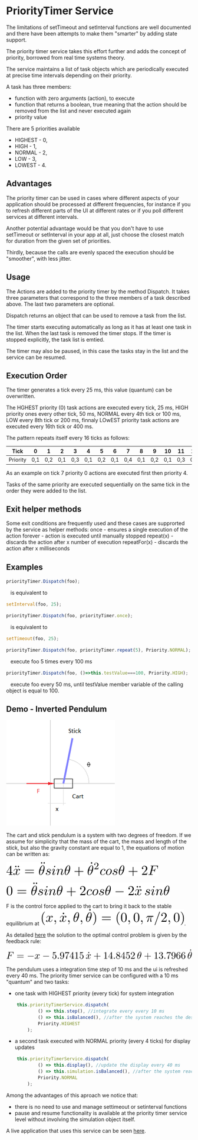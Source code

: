 # PriorityTimer Service

The limitations of setTimeout and setInterval functions are well documented and there have been attempts to make them "smarter" by adding state support.

The priority timer service takes this effort further and adds the concept of priority, borrowed from real time systems theory.

The service maintains a list of task objects which are periodically executed at precise time intervals depending on their priority.

A task has three members:
* function with zero arguments (action), to execute
* function that returns a boolean, true meaning that the action should be removed from the list and never executed again
* priority value

There are 5 priorities available 
* HIGHEST - 0,
* HIGH - 1, 
* NORMAL - 2, 
* LOW - 3,
* LOWEST - 4.

## Advantages

The priority timer can be used in cases where different aspects of your application should be processed at different frequencies, for instance if you to refresh different parts of the UI at different rates or if you poll different services at different intervals.

Another potential advantage would be that you don't have to use setTimeout or setInterval in your app at all, just choose the closest match for duration from the given set of priorities.

Thirdly, because the calls are evenly spaced the execution should be "smoother", with less jitter. 

## Usage
 
The Actions are added to the priority timer by the method Dispatch. 
It takes three parameters that correspond to the three members of a task described above.
The last two parameters are optional.

Dispatch returns an object that can be used to remove a task from the list.

The timer starts executing automatically as long as it has at least one task in the list. When the last task is removed the timer stops. If the timer is stopped explicitly, the task list is emtied. 

The timer may also be paused, in this case the tasks stay in the list and the service can be resumed.

## Execution Order

The timer generates a tick every 25 ms, this value (quantum) can be overwritten.
 
The HGHEST priority (0) task actions are executed every tick, 25 ms, HIGH priority ones every other tick, 50 ms, NORMAL every 4th tick or 100 ms, LOW every 8th tick or 200 ms, finnaly LOwEST priority task actions are executed every 16th tick or 400 ms.

The pattern repeats itself every 16 ticks as follows:

Tick    |   0 |  1  |  2  |  3  |  4  |  5  |  6  |  7  |  8  |  9  |  10 |  11 |  12 |  13 |  14 |  15        
--------|-----|-----|-----|-----|-----|-----|-----|-----|-----|-----|-----|-----|-----|-----|-----|----
Priority| 0,1 | 0,2 | 0,1 | 0,3 | 0,1 | 0,2 | 0,1 | 0,4 | 0,1 | 0,2 | 0,1 | 0,3 | 0,1 | 0,2 | 0,1 |  0

As an example on tick 7 priority 0 actions are executed first then priority 4.  

Tasks of the same priority are executed sequentially on the same tick in the order they were added to the list.

## Exit helper methods 

Some exit conditions are frequently used and these cases are supprorted by the service as helper methods:
once - ensures a single execution of the action
forever - action is executed until manually stopped
repeat(x) - discards the action after x number of execution
repeatFor(x) - discards the action after x milliseconds

## Examples
```javascript
priorityTimer.Dispatch(foo);
```  
&nbsp;&nbsp; is equivalent to  
```javascript
setInterval(foo, 25);
```    
```javascript
priorityTimer.Dispatch(foo, priorityTimer.once);
```  
&nbsp;&nbsp; is equivalent to  
```javascript
setTimeout(foo, 25);
```  
```javascript
priorityTimer.Dispatch(foo, priorityTimer.repeat(5), Priority.NORMAL);
```  
&nbsp;&nbsp; execute foo 5 times every 100 ms  
  
```javascript
priorityTimer.Dispatch(foo, ()=>this.testValue===100, Priority.HIGH);
```  
&nbsp;&nbsp; execute foo every 50 ms, until testValue member variable of the calling object is equal to 100.  

## Demo - Inverted Pendulum

![Pendulum](/pendulum.png)

The cart and stick pendulum is a system with two degrees of freedom. If we assume for simplicity that the mass of the cart, the mass and length of the stick, but also the gravity constant are equal to 1, the equations of motion can be written as:

![Equation 1](/equation1.svg)

![Equation 2](/equation2.svg)

F is the control force applied to the cart to bring it back to the stable equilibrium at ![Equilibrium](/equilibrium.svg).

As detailed [here](https://blog.wolfram.com/2011/01/19/stabilized-inverted-pendulum/) the solution to the optimal control problem is given by the feedback rule:

![Control](/control.svg)

The pendulum uses a integration time step of 10 ms and the ui is refreshed every 40 ms. The priority timer service can be configured with a 10 ms "quantum" and two tasks:

* one task with HIGHEST priority (every tick) for system integration
```javascript
    this.priorityTimerService.dispatch(
            () => this.step(), //integrate every every 10 ms
            () => this.isBalanced(), //after the system reaches the desired state, drop the task
            Priority.HIGHEST
        );
```
* a second task executed with NORMAL priority (every 4 ticks) for display updates
```javascript
    this.priorityTimerService.dispatch(
            () => this.display(), //update the display every 40 ms 
            () => this.simulation.isBalanced(), //after the system reaches the desired state, drop the task
            Priority.NORMAL
        );
```
Among the advantages of this aproach we notice that:
* there is no need to use and manage settimeout or setinterval functions
* pause and resume functionality is available at the priority timer service level without involving the simulation object itself.  

A live application that uses this service can be seen [here](https://ldrosu.github.io/PriorityTimer/).
